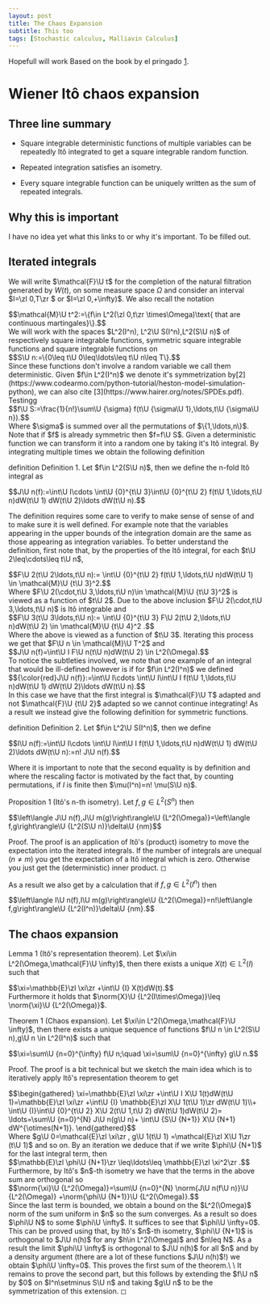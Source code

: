 ```yaml
---
layout: post
title: The Chaos Expansion
subtitle: This too
tags: [Stochastic calculus, Malliavin Calculus]
---
```

Hopefull will work
Based on the book by el pringado [1](https://www.codearmo.com/python-tutorial/heston-model-simulation-python).

# Wiener Itô chaos expansion

## Three line summary

-   Square integrable deterministic functions of multiple variables
    can be repeatedly Itô integrated to get a square integrable random
    function.

-   Repeated integration satisfies an isometry.

-   Every square integrable function can be uniquely written as the
    sum of repeated integrals.

## Why this is important

I have no idea yet what this links to or why it's important. To be
filled out.

## Iterated integrals

We will write $\mathcal{F}\U t$ for the completion of the natural
filtration generated by $W(t)$, on some measure space $\Omega$ and
consider an interval $I=\zl 0,T\zr $ or $I=\zl 0,+\infty)$. We also recall the
notation
<div>
 $$\mathcal{M}\U t^2:=\{f\in L^2(\zl 0,t\zr \times\Omega)\text{ that are continuous martingales}\}.$$
</div> 
We will work with the spaces $L^2(I^n), L^2\U S(I^n),L^2(S\U n)$ of
respectively square integrable functions, symmetric square integrable
functions and square integrable functions on
<div>
 $$S\U n:=\{0\leq t\U 0\leq\ldots\leq t\U n\leq T\}.$$
</div>  Since these functions
don't involve a random variable we call them deterministic. Given
$f\in L^2(I^n)$ we denote it's symmetrization by[2](https://www.codearmo.com/python-tutorial/heston-model-simulation-python), we can
also cite [3](https://www.hairer.org/notes/SPDEs.pdf). Testingg
<div>
 $$f\U S:=\frac{1}{n!}\sum\U {\sigma} f(t\U {\sigma\U 1},\ldots,t\U {\sigma\U n}).$$
</div> 
Where $\sigma$ is summed over all the permutations of $\{1,\ldots,n\}$.
Note that if $f$ is already symmetric then $f=f\U S$. Given a
deterministic function we can transform it into a random one by
taking it's Itô integral. By integrating multiple times we obtain the
following definition

 definition
Definition 1. Let $f\in L^2(S\U n)$, then we define the n-fold Itô
integral as
<div>
 $$J\U n(f):=\int\U I\cdots \int\U {0}^{t\U 3}\int\U {0}^{t\U 2} f(t\U 1,\ldots,t\U n)dW(t\U 1) dW(t\U 2)\ldots dW(t\U n).$$
</div> 


The definition requires some care to verify to make sense of sense of
and to make sure it is well defined. For example note that the variables
appearing in the upper bounds of the integration domain are the same as
those appearing as integration variables. To better understand the
definition, first note that, by the properties of the Itô integral, for
each $t\U 2\leq\cdots\leq t\U n$,
<div>
 $$F\U 2(t\U 2\ldots,t\U n):=    \int\U {0}^{t\U 2} f(t\U 1,\ldots,t\U n)dW(t\U 1) \in \mathcal{M}\U {t\U 3}^2.$$
</div> 
Where $F\U 2(\cdot,t\U 3,\ldots,t\U n)\in \mathcal{M}\U {t\U 3}^2$ is viewed as a
function of $t\U 2$. Due to the above inclusion
$F\U 2(\cdot,t\U 3,\ldots,t\U n)$ is Itô integrable and
<div>
 $$F\U 3(t\U 3\ldots,t\U n):=    \int\U {0}^{t\U 3} F\U 2(t\U 2,\ldots,t\U n)dW(t\U 2) \in \mathcal{M}\U {t\U 4}^2  .$$
</div> 
Where the above is viewed as a function of $t\U 3$. Iterating this process
we get that $F\U n \in \mathcal{M}\U T^2$ and
<div>
 $$J\U n(f)=\int\U I F\U n(t\U n)dW(t\U 2) \in L^2(\Omega).$$
</div>  To notice the
subtleties involved, we note that one example of an integral that would
be ill-defined however is if for $f\in L^2(I^n)$ we defined
<div>
 $${\color{red}J\U n(f)}:=\int\U I\cdots \int\U I\int\U I f(t\U 1,\ldots,t\U n)dW(t\U 1) dW(t\U 2)\ldots dW(t\U n).$$
</div> 
In this case we have that the first integral is $\mathcal{F}\U T$ adapted
and not $\mathcal{F}\U {t\U 2}$ adapted so we cannot continue integrating!
As a result we instead give the following definition for symmetric
functions.

 definition
Definition 2. Let $f\in L^2\U S(I^n)$, then we define
<div>
 $$I\U n(f):=\int\U I\cdots \int\U I\int\U I f(t\U 1,\ldots,t\U n)dW(t\U 1) dW(t\U 2)\ldots dW(t\U n):=n! J\U n(f).$$
</div> 


Where it is important to note that the second equality is by definition
and where the rescaling factor is motivated by the fact that, by
counting permutations, if $I$ is finite then $\mu(I^n)=n! \mu(S\U n)$.


Proposition 1 (Itô's n-th isometry). Let $f,g\in L^2(S^n)$ then
<div>
 $$\left\langle J\U n(f),J\U m(g)\right\rangle\U {L^2(\Omega)}=\left\langle f,g\right\rangle\U {L^2(S\U n)}\delta\U {nm}$$
</div> 



Proof. The proof is an application of Itô's (product) isometry to move
the expectation into the iterated integrals. If the number of integrals
are unequal ($n\neq m$) you get the expectation of a Itô integral which
is zero. Otherwise you just get the (deterministic) inner product. ◻


As a result we also get by a calculation that if $f,g\in L^2(I^n)$ then
<div>
 $$\left\langle I\U n(f),I\U m(g)\right\rangle\U {L^2(\Omega)}=n!\left\langle f,g\right\rangle\U {L^2(I^n)}\delta\U {nm}.$$
</div> 

## The chaos expansion


Lemma 1 (Itô's representation theorem). Let
$\xi\in L^2(\Omega,\mathcal{F}\U \infty)$, then there exists a unique
$X(t)\in \mathbb{L}^2(I)$ such that
<div>
 $$\xi=\mathbb{E}\zl \xi\zr +\int\U {I} X(t)dW(t).$$
</div>  Furthermore it holds that
$\norm{X}\U {L^2(I\times\Omega)}\leq \norm{\xi}\U {L^2(\Omega)}$.



Theorem 1 (Chaos expansion). Let
$\xi\in L^2(\Omega,\mathcal{F}\U \infty)$, then there exists a unique
sequence of functions $f\U n \in L^2(S\U n),g\U n \in L^2(I^n)$ such that
<div>
 $$\xi=\sum\U {n=0}^{\infty}  f\U n;\quad \xi=\sum\U {n=0}^{\infty} g\U n.$$
</div> 


Proof. The proof is a bit technical but we sketch the main idea which
is to iteratively apply Itô's representation theorem to get
<div>
 $$\begin{gathered}
            \xi=\mathbb{E}\zl \xi\zr +\int\U I X\U 1(t)dW(t\U 1)=\mathbb{E}\zl \xi\zr +\int\U {I} \mathbb{E}\zl X\U 1(t\U 1)\zr  dW(t\U 1)\\+ \int\U {I}\int\U {0}^{t\U 2} X\U 2(t\U 1,t\U 2) dW(t\U 1)dW(t\U 2)= \ldots=\sum\U {n=0}^{N}  J\U n(g\U n)+ \int\U {S\U {N+1}} X\U {N+1} dW^{\otimes(N+1)}.
        \end{gathered}$$
</div>  Where
$g\U 0=\mathcal{E}\zl \xi\zr , g\U 1(t\U 1) =\mathcal{E}\zl X\U 1\zr (t\U 1)$ and so on. By an
iteration we deduce that if we write $\phi\U {N+1}$ for the last integral
term, then <div>
 $$\mathbb{E}\zl \phi\U {N+1}\zr \leq\ldots\leq \mathbb{E}\zl \xi^2\zr .$$
</div> 
Furthermore, by Itô's $n$-th isometry we have that the terms in the
above sum are orthogonal so
<div>
 $$\norm{\xi}\U {L^2(\Omega)}=\sum\U {n=0}^{N} \norm{J\U n(f\U n)}\U {L^2(\Omega)} +\norm{\phi\U {N+1}}\U {L^2(\Omega)}.$$
</div> 
Since the last term is bounded, we obtain a bound on the $L^2(\Omega)$
norm of the sum uniform in $n$ so the sum converges. As a result so does
$\phi\U N$ to some $\phi\U \infty$. It suffices to see that $\phi\U \infty=0$.
This can be proved using that, by Itô's $n$-th isometry, $\phi\U {N+1}$ is
orthogonal to $J\U n(h)$ for any $h\in L^2(\Omega)$ and $n\leq N$. As a
result the limit $\phi\U \infty$ is orthogonal to $J\U n(h)$ for all $n$ and
by a density argument (there are a lot of these functions $J\U n(h)$!) we
obtain $\phi\U \infty=0$. This proves the first sum of the theorem.\
\
It remains to prove the second part, but this follows by extending the
$f\U n$ by $0$ on $I^n\setminus S\U n$ and taking $g\U n$ to be the
symmetrization of this extension. ◻

